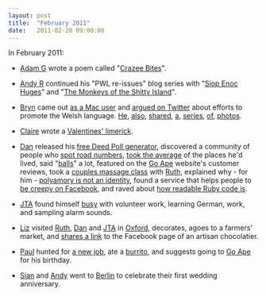 ```yaml
---
layout: post
title:  "February 2011"
date:   2011-02-28 09:00:00
---
```


In February 2011:

* [Adam G][adam-g] wrote a poem called "[Crazee Bites](http://adrokspoems.wordpress.com/2011/02/17/crazee-bites/)".

* [Andy R][andy-r] continued his "PWL re-issues" blog series with "[Siop Enoc Huges](http://paganwandererlu.wordpress.com/2011/02/08/boxedset02-siopeh/)" and "[The Monkeys of the Shitty Island](http://paganwandererlu.wordpress.com/2011/02/22/boxedset03-monkey/)".

* [Bryn][bryn] came out [as a Mac user](http://randomlyevil.org.uk/2011/02/10/allan-out/) and [argued on Twitter](http://randomlyevil.org.uk/2011/02/15/mor-haws-a-ny-as-easy-as-that/) about efforts to promote the Welsh language. [He](http://randomlyevil.org.uk/2011/02/01/mean-streets-of-leicester-2/), [also](http://randomlyevil.org.uk/2011/02/03/the-groves-by-night/), [shared](http://randomlyevil.org.uk/2011/02/07/forth-road-bridge/), [a](http://randomlyevil.org.uk/2011/02/14/99-red-balloons/), [series](http://randomlyevil.org.uk/2011/02/17/coffee-alone/), [of](http://randomlyevil.org.uk/2011/02/21/itll-be-okay/), [photos](http://randomlyevil.org.uk/2011/02/23/chester-town-hall-hdr/).

* [Claire][claire] wrote a [Valentines' limerick](http://nowebsite.co.uk/blog/2011/02/valentines-limerick/).

* [Dan][dan] released his [free Deed Poll generator](http://www.scatmania.org/2011/02/03/free-deed-poll-generator/), discovered a community of people who [spot road numbers](http://www.scatmania.org/2011/02/05/roadspotters/), [took the average](http://www.scatmania.org/2011/02/15/finding-my-geographic-centre/) of the places he'd lived, said "[balls](http://www.scatmania.org/2011/02/16/the-week-of-balls/)" a lot, featured on the [Go Ape](http://www.scatmania.org/2011/02/19/remember-go-ape/) website's customer reviews, took a [couples massage class](http://www.scatmania.org/2011/02/21/massage/) with [Ruth][ruth], explained why - for him - [polyamory is not an identity](http://www.scatmania.org/2011/02/23/poly-identity/), found a service that helps people to [be creepy on Facebook](http://www.scatmania.org/2011/02/25/a-new-way-to-be-creepy-on-facebook/), and raved about [how readable Ruby code is](http://www.scatmania.org/2011/02/27/too-ruby/).

* [JTA][jta] found himself [busy](http://blog.electricquaker.co.uk/2011/02/27/febuary-you-here-already-uh-bye/) with volunteer work, learning German, work, and sampling alarm sounds.

* [Liz][liz] visited [Ruth][ruth], [Dan][dan] and [JTA][jta] in [Oxford](http://norasdollhouse.livejournal.com/109713.html), decorates, agoes to a farmers' market, and [shares a link](http://norasdollhouse.livejournal.com/109994.html) to the Facebook page of an artisan chocolatier.

* [Paul][paul] hunted for [a new job](http://blog.pacifist.co.uk/2011/02/08/job-hunt/), ate a [burrito](http://blog.pacifist.co.uk/2011/02/12/burrito/), and suggests going to [Go Ape](http://blog.pacifist.co.uk/2011/02/15/go-ape-2/) for his birthday.

* [Sian][sian] and [Andy][andy-r] went to [Berlin](http://elgingerbread.wordpress.com/2011/02/23/berlin/) to celebrate their first wedding anniversary.


[adam-g]:  http://strokeyadam.livejournal.com/
[adam-w]:  http://www.ad-space.org.uk/
[andy-k]:  http://theguidemark3.livejournal.com/
[andy-r]:  http://selfdoubtgun.wordpress.com/
[beth]:    http://littlegreenbeth.livejournal.com/
[bryn]:    http://randomlyevil.org.uk/
[claire]:  http://nowebsite.co.uk/blog/
[dan]:     http://www.scatmania.org/
[ele]:     http://ele-is-crazy.livejournal.com/
[fiona]:   http://fionafish.wordpress.com/
[hayley]:  http://leelee1983.livejournal.com/
[jen]:     http://scleip.livejournal.com/
[jimmy]:   http://vikingjim.livejournal.com/
[jta]:     http://blog.electricquaker.co.uk/
[kit]:     http://reaperkit.wordpress.com/
[liz]:     http://norasdollhouse.livejournal.com/
[malbo21]: http://malbo21.wordpress.com/
[matt-p]:  http://myzelik.livejournal.com/
[matt-r]:  http://matt-inthe-hat.livejournal.com/
[paul]:    http://blog.pacifist.co.uk/
[penny]:   http://thepennyfaerie.livejournal.com/
[pete]:    http://loonybin345.livejournal.com/
[rory]:    http://razinaber.livejournal.com/
[ruth]:    http://fleeblewidget.co.uk/
[sarah]:   http://starlight-sarah.livejournal.com/
[sian]:    http://elgingerbread.wordpress.com/
